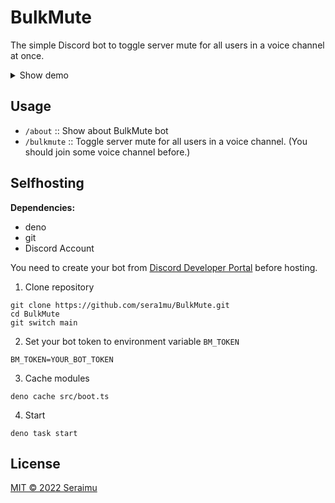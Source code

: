 # BulkMute

The simple Discord bot to toggle server mute for all users in a voice channel at
once.

<details>
<summary>Show demo</summary>

![demo](https://user-images.githubusercontent.com/79352785/183247225-2fba2b7d-858a-4efc-aca7-9a075d46413b.gif)

</details>

## Usage

- `/about` :: Show about BulkMute bot
- `/bulkmute` :: Toggle server mute for all users in a voice channel. (You
  should join some voice channel before.)

## Selfhosting

**Dependencies:**

- deno
- git
- Discord Account

You need to create your bot from
[Discord Developer Portal](https://discord.com/developers/applications) before
hosting.

1. Clone repository

```
git clone https://github.com/sera1mu/BulkMute.git
cd BulkMute
git switch main
```

2. Set your bot token to environment variable `BM_TOKEN`

```
BM_TOKEN=YOUR_BOT_TOKEN
```

3. Cache modules

```
deno cache src/boot.ts
```

4. Start

```
deno task start
```

## License

[MIT &copy; 2022 Seraimu](https://github.com/sera1mu/bulkmute/blob/main/LICENSE)
